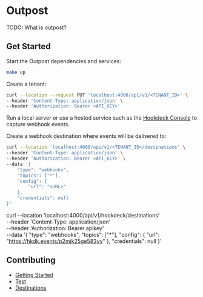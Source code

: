 # Outpost

TODO: What is outpost?

## Get Started

Start the Outpost dependencies and services:

```sh
make up
```

Create a tenant:

```sh
curl --location --request PUT 'localhost:4000/api/v1/<TENANT_ID>' \
--header 'Content-Type: application/json' \
--header 'Authorization: Bearer <API_KEY>'
```

Run a local server or use a hosted service such as the [Hookdeck Console](https://console.hookdeck.com?ref=github-outpost) to capture webhook events.

Create a webhook destination where events will be delivered to:

```sh
curl --location 'localhost:4000/api/v1/<TENANT_ID>/destinations' \
--header 'Content-Type: application/json' \
--header 'Authorization: Bearer <API_KEY>' \
--data '{
    "type": "webhooks",
    "topics": ["*"],
    "config": {
        "url": "<URL>"
    },
    "credentials": null
}'
```

curl --location 'localhost:4000/api/v1/hookdeck/destinations' \
--header 'Content-Type: application/json' \
--header 'Authorization: Bearer apikey' \
--data '{
    "type": "webhooks",
    "topics": ["*"],
    "config": {
        "url": "https://hkdk.events/p2mjk25ge583vv"
    },
    "credentials": null
}'



## Contributing

- [Getting Started](getting-started.md)
- [Test](test.md)
- [Destinations](destinations.md)
